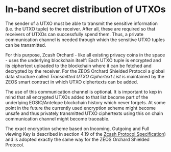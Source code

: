 # In-band secret distribution of UTXOs
The sender of a UTXO must be able to transmit the sensitive information (i.e. the UTXO tuple) to the receiver. After all, these are required so that receivers of UTXOs can successfully spend them. Thus, a private communication channel is needed through which the sensitive UTXO tuples can be transmitted.

For this purpose, Zcash Orchard - like all existing privacy coins in the space - uses the underlying blockchain itself: Each UTXO tuple is encrypted and its ciphertext uploaded to the blockchain where it can be fetched and decrypted by the receiver. For the ZEOS Orchard Shielded Protocol a global data structure called *Transmitted UTXO Ciphertext List* is maintained by the ZEOS smart contract in which UTXO ciphertexts can be added. 

The use of this communication channel is optional. It is important to kep in mind that all encrypted UTXOs added to that list become part of the underlying EOSIO/Antelope blockchain history which never forgets. At some point in the future the currently used encryption scheme might become unsafe and thus privately transmitted UTXO ciphertexts using this on chain communication channel might become traceable.

The exact encryption scheme based on Incoming, Outgoing and Full viewing Key is described in section 4.19 of the [Zcash Protocol Specification](https://zips.z.cash/protocol/protocol.pdf)) and is adopted exactly the same way for the ZEOS Orchard Shielded Protocol.